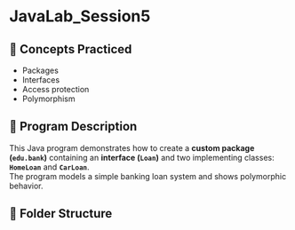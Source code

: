 # JavaLab_Session5

## 🧠 Concepts Practiced
- Packages
- Interfaces
- Access protection
- Polymorphism

## 📘 Program Description
This Java program demonstrates how to create a **custom package (`edu.bank`)** containing an **interface (`Loan`)** and two implementing classes: **`HomeLoan`** and **`CarLoan`**.  
The program models a simple banking loan system and shows polymorphic behavior.

## 🧩 Folder Structure
